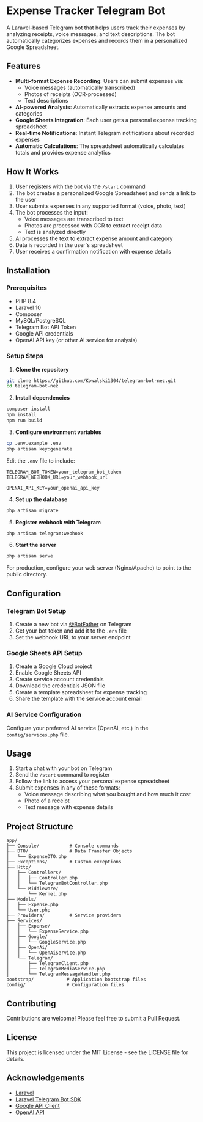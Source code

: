 # Expense Tracker Telegram Bot

A Laravel-based Telegram bot that helps users track their expenses by analyzing receipts, voice messages, and text descriptions. The bot automatically categorizes expenses and records them in a personalized Google Spreadsheet.

## Features

- **Multi-format Expense Recording**: Users can submit expenses via:
  - Voice messages (automatically transcribed)
  - Photos of receipts (OCR-processed)
  - Text descriptions
- **AI-powered Analysis**: Automatically extracts expense amounts and categories
- **Google Sheets Integration**: Each user gets a personal expense tracking spreadsheet
- **Real-time Notifications**: Instant Telegram notifications about recorded expenses
- **Automatic Calculations**: The spreadsheet automatically calculates totals and provides expense analytics

## How It Works

1. User registers with the bot via the `/start` command
2. The bot creates a personalized Google Spreadsheet and sends a link to the user
3. User submits expenses in any supported format (voice, photo, text)
4. The bot processes the input:
   - Voice messages are transcribed to text
   - Photos are processed with OCR to extract receipt data
   - Text is analyzed directly
5. AI processes the text to extract expense amount and category
6. Data is recorded in the user's spreadsheet
7. User receives a confirmation notification with expense details

## Installation

### Prerequisites

- PHP 8.4
- Laravel 10
- Composer
- MySQL/PostgreSQL
- Telegram Bot API Token
- Google API credentials
- OpenAI API key (or other AI service for analysis)

### Setup Steps

1. **Clone the repository**

```bash
git clone https://github.com/Kowalski1304/telegram-bot-nez.git
cd telegram-bot-nez
```

2. **Install dependencies**

```bash
composer install
npm install
npm run build
```

3. **Configure environment variables**

```bash
cp .env.example .env
php artisan key:generate
```

Edit the `.env` file to include:
```
TELEGRAM_BOT_TOKEN=your_telegram_bot_token
TELEGRAM_WEBHOOK_URL=your_webhook_url

OPENAI_API_KEY=your_openai_api_key
```

4. **Set up the database**

```bash
php artisan migrate
```

5. **Register webhook with Telegram**

```bash
php artisan telegram:webhook
```

6. **Start the server**

```bash
php artisan serve
```

For production, configure your web server (Nginx/Apache) to point to the public directory.

## Configuration

### Telegram Bot Setup

1. Create a new bot via [@BotFather](https://t.me/BotFather) on Telegram
2. Get your bot token and add it to the `.env` file
3. Set the webhook URL to your server endpoint

### Google Sheets API Setup

1. Create a Google Cloud project
2. Enable Google Sheets API
3. Create service account credentials
4. Download the credentials JSON file
5. Create a template spreadsheet for expense tracking
6. Share the template with the service account email

### AI Service Configuration

Configure your preferred AI service (OpenAI, etc.) in the `config/services.php` file.

## Usage

1. Start a chat with your bot on Telegram
2. Send the `/start` command to register
3. Follow the link to access your personal expense spreadsheet
4. Submit expenses in any of these formats:
   - Voice message describing what you bought and how much it cost
   - Photo of a receipt
   - Text message with expense details

## Project Structure

```
app/
├── Console/           # Console commands
├── DTO/               # Data Transfer Objects
│   └── ExpenseDTO.php
├── Exceptions/        # Custom exceptions
├── Http/
│   ├── Controllers/
│   │   ├── Controller.php
│   │   └── TelegramBotController.php
│   └── Middleware/
│       └── Kernel.php
├── Models/
│   ├── Expense.php
│   └── User.php
├── Providers/         # Service providers
├── Services/
│   ├── Expense/
│   │   └── ExpenseService.php
│   ├── Google/
│   │   └── GoogleService.php
│   ├── OpenAi/
│   │   └── OpenAiService.php
│   └── Telegram/
│       ├── TelegramClient.php
│       ├── TelegramMediaService.php
│       └── TelegramMessageHandler.php
bootstrap/            # Application bootstrap files
config/               # Configuration files
```

## Contributing

Contributions are welcome! Please feel free to submit a Pull Request.

## License

This project is licensed under the MIT License - see the LICENSE file for details.

## Acknowledgements

- [Laravel](https://laravel.com)
- [Laravel Telegram Bot SDK](https://github.com/telegram-bot-sdk/telegram-bot-sdk)
- [Google API Client](https://github.com/googleapis/google-api-php-client)
- [OpenAI API](https://openai.com/api/)
